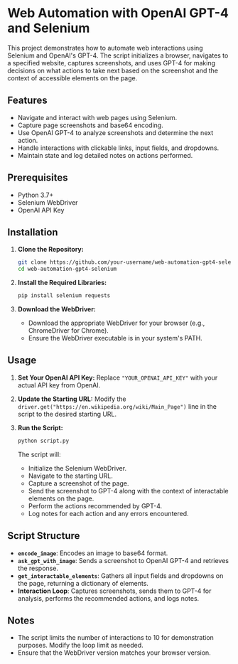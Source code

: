 # Web Automation with OpenAI GPT-4 and Selenium

This project demonstrates how to automate web interactions using Selenium and OpenAI's GPT-4. The script initializes a browser, navigates to a specified website, captures screenshots, and uses GPT-4 for making decisions on what actions to take next based on the screenshot and the context of accessible elements on the page.

## Features

- Navigate and interact with web pages using Selenium.
- Capture page screenshots and base64 encoding.
- Use OpenAI GPT-4 to analyze screenshots and determine the next action.
- Handle interactions with clickable links, input fields, and dropdowns.
- Maintain state and log detailed notes on actions performed.

## Prerequisites

- Python 3.7+
- Selenium WebDriver
- OpenAI API Key

## Installation

1. **Clone the Repository:**
    ```bash
    git clone https://github.com/your-username/web-automation-gpt4-selenium.git
    cd web-automation-gpt4-selenium
    ```

2. **Install the Required Libraries:**
    ```bash
    pip install selenium requests
    ```

3. **Download the WebDriver:**
    - Download the appropriate WebDriver for your browser (e.g., ChromeDriver for Chrome).
    - Ensure the WebDriver executable is in your system's PATH.

## Usage

1. **Set Your OpenAI API Key:**
    Replace `"YOUR_OPENAI_API_KEY"` with your actual API key from OpenAI.

2. **Update the Starting URL:**
    Modify the `driver.get("https://en.wikipedia.org/wiki/Main_Page")` line in the script to the desired starting URL.

3. **Run the Script:**
    ```bash
    python script.py
    ```

    The script will:
    - Initialize the Selenium WebDriver.
    - Navigate to the starting URL.
    - Capture a screenshot of the page.
    - Send the screenshot to GPT-4 along with the context of interactable elements on the page.
    - Perform the actions recommended by GPT-4.
    - Log notes for each action and any errors encountered.

## Script Structure

- **`encode_image`**: Encodes an image to base64 format.
- **`ask_gpt_with_image`**: Sends a screenshot to OpenAI GPT-4 and retrieves the response.
- **`get_interactable_elements`**: Gathers all input fields and dropdowns on the page, returning a dictionary of elements.
- **Interaction Loop**: Captures screenshots, sends them to GPT-4 for analysis, performs the recommended actions, and logs notes.

## Notes

- The script limits the number of interactions to 10 for demonstration purposes. Modify the loop limit as needed.
- Ensure that the WebDriver version matches your browser version.
